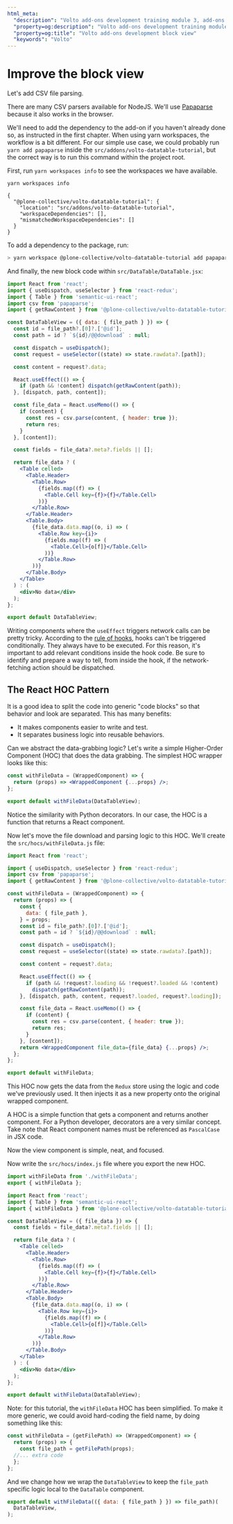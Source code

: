 ```yaml
---
html_meta:
  "description": "Volto add-ons development training module 3, add-ons block view"
  "property=og:description": "Volto add-ons development training module 3"
  "property=og:title": "Volto add-ons development block view"
  "keywords": "Volto"
---
```


# Improve the block view

Let's add CSV file parsing.

There are many CSV parsers available for NodeJS.
We'll use [Papaparse] because it also works in the browser.

We'll need to add the dependency to the add-on if you haven't already done so,
as instructed in the first chapter. When using yarn workspaces, the
workflow is a bit different. For our simple use case, we could probably run
`yarn add papaparse` inside the `src/addons/volto-datatable-tutorial`, but
the correct way is to run this command within the project root.

First, run `yarn workspaces info` to see the workspaces we have available.

```console
yarn workspaces info

{
  "@plone-collective/volto-datatable-tutorial": {
    "location": "src/addons/volto-datatable-tutorial",
    "workspaceDependencies": [],
    "mismatchedWorkspaceDependencies": []
  }
}
```

To add a dependency to the package, run:

```sh
> yarn workspace @plone-collective/volto-datatable-tutorial add papaparse
```

And finally, the new block code within `src/DataTable/DataTable.jsx`:

```jsx
import React from 'react';
import { useDispatch, useSelector } from 'react-redux';
import { Table } from 'semantic-ui-react';
import csv from 'papaparse';
import { getRawContent } from '@plone-collective/volto-datatable-tutorial/actions';

const DataTableView = ({ data: { file_path } }) => {
  const id = file_path?.[0]?.['@id'];
  const path = id ? `${id}/@@download` : null;

  const dispatch = useDispatch();
  const request = useSelector((state) => state.rawdata?.[path]);

  const content = request?.data;

  React.useEffect(() => {
    if (path && !content) dispatch(getRawContent(path));
  }, [dispatch, path, content]);

  const file_data = React.useMemo(() => {
    if (content) {
      const res = csv.parse(content, { header: true });
      return res;
    }
  }, [content]);

  const fields = file_data?.meta?.fields || [];

  return file_data ? (
    <Table celled>
      <Table.Header>
        <Table.Row>
          {fields.map((f) => (
            <Table.Cell key={f}>{f}</Table.Cell>
          ))}
        </Table.Row>
      </Table.Header>
      <Table.Body>
        {file_data.data.map((o, i) => (
          <Table.Row key={i}>
            {fields.map((f) => (
              <Table.Cell>{o[f]}</Table.Cell>
            ))}
          </Table.Row>
        ))}
      </Table.Body>
    </Table>
  ) : (
    <div>No data</div>
  );
};

export default DataTableView;
```

Writing components where the `useEffect` triggers network calls can be pretty tricky. 
According to the [rule of hooks], hooks can't be triggered conditionally.
They always have to be executed.
For this reason, it's important to add relevant conditions inside the hook code.
Be sure to identify and prepare a way to tell, from inside the hook, if the network-fetching action should be dispatched.

## The React HOC Pattern

It is a good idea to split the code into generic "code blocks" so that 
behavior and look are separated. 
This has many benefits:
- It makes components easier to write and test.
- It separates business logic into reusable behaviors.

Can we abstract the data-grabbing logic? 
Let's write a simple Higher-Order Component (HOC) that does the data grabbing. 
The simplest HOC wrapper looks like this:

```jsx
const withFileData = (WrappedComponent) => {
  return (props) => <WrappedComponent {...props} />;
};

export default withFileData(DataTableView);
```

Notice the similarity with Python decorators.
In our case, the HOC is a function that returns a React component.

Now let's move the file download and parsing logic to this HOC.
We'll create the `src/hocs/withFileData.js` file:

```jsx
import React from 'react';

import { useDispatch, useSelector } from 'react-redux';
import csv from 'papaparse';
import { getRawContent } from '@plone-collective/volto-datatable-tutorial/actions';

const withFileData = (WrappedComponent) => {
  return (props) => {
    const {
      data: { file_path },
    } = props;
    const id = file_path?.[0]?.['@id'];
    const path = id ? `${id}/@@download` : null;

    const dispatch = useDispatch();
    const request = useSelector((state) => state.rawdata?.[path]);

    const content = request?.data;

    React.useEffect(() => {
      if (path && !request?.loading && !request?.loaded && !content)
        dispatch(getRawContent(path));
    }, [dispatch, path, content, request?.loaded, request?.loading]);

    const file_data = React.useMemo(() => {
      if (content) {
        const res = csv.parse(content, { header: true });
        return res;
      }
    }, [content]);
    return <WrappedComponent file_data={file_data} {...props} />;
  };
};

export default withFileData;
```

This HOC now gets the data from the `Redux` store using the logic and code we've
previously used.
It then injects it as a new property onto the original wrapped component.

A HOC is a simple function that gets a component and returns another
component.  For a Python developer, decorators are a very similar concept.
Take note that React component names must be referenced as `PascalCase` in JSX code.

Now the view component is simple, neat, and focused.

Now write the `src/hocs/index.js` file where you export the new HOC.

```jsx
import withFileData from './withFileData';
export { withFileData };
```

```jsx
import React from 'react';
import { Table } from 'semantic-ui-react';
import { withFileData } from '@plone-collective/volto-datatable-tutorial/hocs';

const DataTableView = ({ file_data }) => {
  const fields = file_data?.meta?.fields || [];

  return file_data ? (
    <Table celled>
      <Table.Header>
        <Table.Row>
          {fields.map((f) => (
            <Table.Cell key={f}>{f}</Table.Cell>
          ))}
        </Table.Row>
      </Table.Header>
      <Table.Body>
        {file_data.data.map((o, i) => (
          <Table.Row key={i}>
            {fields.map((f) => (
              <Table.Cell>{o[f]}</Table.Cell>
            ))}
          </Table.Row>
        ))}
      </Table.Body>
    </Table>
  ) : (
    <div>No data</div>
  );
};

export default withFileData(DataTableView);
```

Note: for this tutorial, the `withFileData` HOC has been simplified.
To make it more generic, we could avoid hard-coding the field name, by doing something like this:

```jsx
const withFileData = (getFilePath) => (WrappedComponent) => {
  return (props) => {
    const file_path = getFilePath(props);
  //... extra code
  };
};
```

And we change how we wrap the `DataTableView` to keep the `file_path` specific
logic local to the `DataTable` component.

```jsx
export default withFileData(({ data: { file_path } }) => file_path)(
  DataTableView,
);
```

[papaparse]: https://www.npmjs.com/package/papaparse
[rule of hooks]: https://reactjs.org/docs/hooks-rules.html
